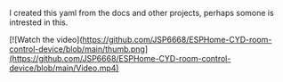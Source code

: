 I created this yaml from the docs and other projects, perhaps somone is intrested in this.


[![Watch the video](https://github.com/JSP6668/ESPHome-CYD-room-control-device/blob/main/thumb.png](https://github.com/JSP6668/ESPHome-CYD-room-control-device/blob/main/Video.mp4)
